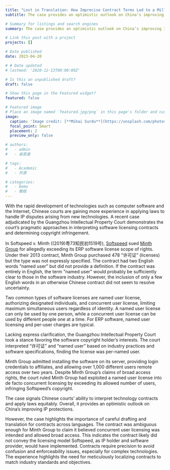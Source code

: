 ```yaml
---
title: "Lost in Translation: How Imprecise Contract Terms Led to a Million-Dollar Software Licensing Dispute"
subtitle: The case provides an optimistic outlook on China’s improving IP protections, but it highlights the importance of careful drafting and translation for contracts across languages.

# Summary for listings and search engines
summary: The case provides an optimistic outlook on China’s improving IP protections, but it highlights the importance of careful drafting and translation for contracts across languages.

# Link this post with a project
projects: []

# Date published
date: 2023-04-20

# # Date updated
# lastmod: '2020-12-13T00:00:00Z'

# Is this an unpublished draft?
draft: false

# Show this page in the Featured widget?
featured: false

# Featured image
# Place an image named `featured.jpg/png` in this page's folder and customize its options here.
image:
  caption: 'Image credit: [**Mihai Surdu**](https://unsplash.com/photos/8H9ph_Jp3hA)'
  focal_point: Smart
  placement: 2
  preview_only: false

# authors:
#   - admin
#   - 吳恩達

# tags:
#   - Academic
#   - 开源

# categories:
#   - Demo
#   - 教程
---
```


With the rapid development of technologies such as computer software and the Internet, Chinese courts are gaining more experience in applying laws to handle IP disputes arising from new technologies. A recent case adjudicated by the Guangzhou Intellectual Property Court demonstrates the court’s pragmatic approaches in interpreting software licensing contracts and determining copyright infringement.

In Softspeed v. Minth ((2019)粤73知民初1519号), [Softspeed](https://www.qad.com/about/news/-/room/read/2016/softspeed-consultant-group-distributes-qad-cloud-erp-in-china) sued [Minth Group](https://www.minthgroup.com/?lang=en) for allegedly exceeding its ERP software license scope of rights. Under their 2013 contract, Minth Group purchased 478 “许可证” (licenses) but the type was not expressly specified. The contract had two English words “named user” but did not provide a definition. If the contract was entirely in English, the term "named user" would probably be sufficiently clear to those in the software industry. However, the inclusion of only a few English words in an otherwise Chinese contract did not seem to resolve uncertainty.

Two common types of software licenses are named user license, authorizing designated individuals, and concurrent user license, limiting maximum simultaneous users regardless of identity. A named user license can only be used by one person, while a concurrent user license can be used by different people one at a time. For ERP software, named user licensing and per-user charges are typical.

Lacking express clarification, the Guangzhou Intellectual Property Court took a stance favoring the software copyright holder’s interests. The court interpreted “许可证” and “named user” based on industry practices and software specifications, finding the license was per-named user.

Minth Group admitted installing the software on its server, providing login credentials to affiliates, and allowing over 1,000 different users remote access over two years. Despite Minth Group’s claims of broad access rights, the court ruled Minth Group had exploited a named user license into de facto concurrent licensing by exceeding its allowed number of users, infringing Softspeed’s copyright.

The case signals Chinese courts’ ability to interpret technology contracts and apply laws equitably. Overall, it provides an optimistic outlook on China’s improving IP protections. 

However, the case highlights the importance of careful drafting and translation for contracts across languages. The contract was ambiguous enough for Minth Group to claim it believed concurrent user licensing was intended and allowed broad access. This indicates the contract likely did not convey the licensing model Softspeed, as IP holder and software provider, would have implemented. Contracts require precision to avoid confusion and enforceability issues, especially for complex technologies. The experience highlights the need for meticulously localizing contracts to match industry standards and objectives.

<!-- ```python
import libr
print('hello')
```

## Overview

1. The Wowchemy website builder for Hugo, along with its starter templates, is designed for professional creators, educators, and teams/organizations - although it can be used to create any kind of site
2. The template can be modified and customised to suit your needs. It's a good platform for anyone looking to take control of their data and online identity whilst having the convenience to start off with a **no-code solution (write in Markdown and customize with YAML parameters)** and having **flexibility to later add even deeper personalization with HTML and CSS**
3. You can work with all your favourite tools and apps with hundreds of plugins and integrations to speed up your workflows, interact with your readers, and much more

[![The template is mobile first with a responsive design to ensure that your site looks stunning on every device.](https://raw.githubusercontent.com/wowchemy/wowchemy-hugo-modules/main/starters/academic/preview.png)](https://wowchemy.com)

## Get Started

- 👉 [**Create a new site**](https://wowchemy.com/templates/)
- 📚 [**Personalize your site**](https://wowchemy.com/docs/)
- 💬 [Chat with the **Wowchemy community**](https://discord.gg/z8wNYzb) or [**Hugo community**](https://discourse.gohugo.io)
- 🐦 Twitter: [@wowchemy](https://twitter.com/wowchemy) [@GeorgeCushen](https://twitter.com/GeorgeCushen) [#MadeWithWowchemy](https://twitter.com/search?q=%23MadeWithWowchemy&src=typed_query)
- 💡 [Request a **feature** or report a **bug** for _Wowchemy_](https://github.com/wowchemy/wowchemy-hugo-themes/issues)
- ⬆️ **Updating Wowchemy?** View the [Update Tutorial](https://wowchemy.com/docs/hugo-tutorials/update/) and [Release Notes](https://wowchemy.com/updates/)

## Crowd-funded open-source software

To help us develop this template and software sustainably under the MIT license, we ask all individuals and businesses that use it to help support its ongoing maintenance and development via sponsorship.

### [❤️ Click here to become a sponsor and help support Wowchemy's future ❤️](https://wowchemy.com/sponsor/)

As a token of appreciation for sponsoring, you can **unlock [these](https://wowchemy.com/sponsor/) awesome rewards and extra features 🦄✨**

## Ecosystem

- **[Hugo Academic CLI](https://github.com/wowchemy/hugo-academic-cli):** Automatically import publications from BibTeX

## Inspiration

[Check out the latest **demo**](https://academic-demo.netlify.com/) of what you'll get in less than 10 minutes, or [view the **showcase**](https://wowchemy.com/user-stories/) of personal, project, and business sites.

## Features

- **Page builder** - Create _anything_ with [**widgets**](https://wowchemy.com/docs/page-builder/) and [**elements**](https://wowchemy.com/docs/content/writing-markdown-latex/)
- **Edit any type of content** - Blog posts, publications, talks, slides, projects, and more!
- **Create content** in [**Markdown**](https://wowchemy.com/docs/content/writing-markdown-latex/), [**Jupyter**](https://wowchemy.com/docs/import/jupyter/), or [**RStudio**](https://wowchemy.com/docs/install-locally/)
- **Plugin System** - Fully customizable [**color** and **font themes**](https://wowchemy.com/docs/customization/)
- **Display Code and Math** - Code highlighting and [LaTeX math](https://en.wikibooks.org/wiki/LaTeX/Mathematics) supported
- **Integrations** - [Google Analytics](https://analytics.google.com), [Disqus commenting](https://disqus.com), Maps, Contact Forms, and more!
- **Beautiful Site** - Simple and refreshing one page design
- **Industry-Leading SEO** - Help get your website found on search engines and social media
- **Media Galleries** - Display your images and videos with captions in a customizable gallery
- **Mobile Friendly** - Look amazing on every screen with a mobile friendly version of your site
- **Multi-language** - 34+ language packs including English, 中文, and Português
- **Multi-user** - Each author gets their own profile page
- **Privacy Pack** - Assists with GDPR
- **Stand Out** - Bring your site to life with animation, parallax backgrounds, and scroll effects
- **One-Click Deployment** - No servers. No databases. Only files.

## Themes

Wowchemy and its templates come with **automatic day (light) and night (dark) mode** built-in. Alternatively, visitors can choose their preferred mode - click the moon icon in the top right of the [Demo](https://academic-demo.netlify.com/) to see it in action! Day/night mode can also be disabled by the site admin in `params.toml`.

[Choose a stunning **theme** and **font**](https://wowchemy.com/docs/customization) for your site. Themes are fully customizable.

## License

Copyright 2016-present [George Cushen](https://georgecushen.com).

Released under the [MIT](https://github.com/wowchemy/wowchemy-hugo-themes/blob/master/LICENSE.md) license. -->
